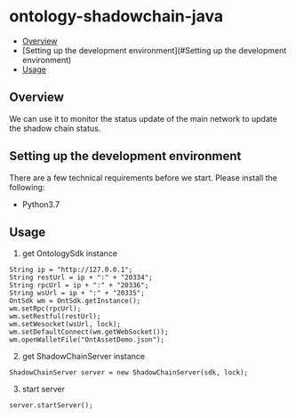 # ontology-shadowchain-java

* [Overview](#Overview)
* [Setting up the development environment](#Setting up the development environment)
* [Usage](#Usage)

## Overview
We can use it to monitor the status update of the main network to update the shadow chain status.

## Setting up the development environment

There are a few technical requirements before we start. Please install the following:
* Python3.7

## Usage

1. get OntologySdk instance

```
String ip = "http://127.0.0.1";
String restUrl = ip + ":" + "20334";
String rpcUrl = ip + ":" + "20336";
String wsUrl = ip + ":" + "20335";
OntSdk wm = OntSdk.getInstance();
wm.setRpc(rpcUrl);
wm.setRestful(restUrl);
wm.setWesocket(wsUrl, lock);
wm.setDefaultConnect(wm.getWebSocket());
wm.openWalletFile("OntAssetDemo.json");
```

2. get ShadowChainServer instance

```
ShadowChainServer server = new ShadowChainServer(sdk, lock);
```

3. start server

```
server.startServer();
```

